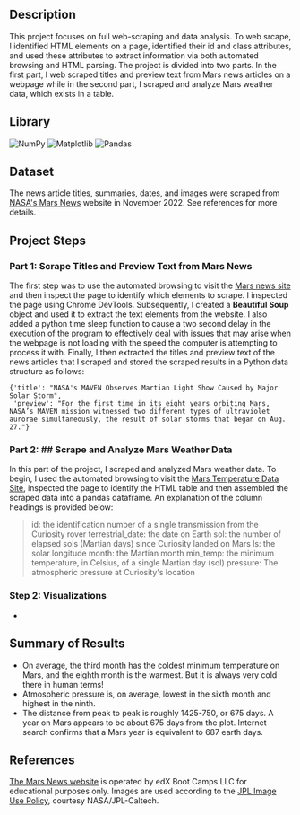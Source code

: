 ## Description
This project focuses on full web-scraping and data analysis. To web srcape, I identified HTML elements on a page,  identified their id and class attributes, and used these attributes to extract information via both automated browsing and HTML parsing. The project is divided into two parts. In the first part, I web scraped titles and preview text from Mars news articles on a webpage while in the second part, I scraped and analyze Mars weather data, which exists in a table.

## Library
![NumPy](https://img.shields.io/badge/numpy-%23013243.svg?style=for-the-badge&logo=numpy&logoColor=white)
![Matplotlib](https://img.shields.io/badge/Matplotlib-%23ffffff.svg?style=for-the-badge&logo=Matplotlib&logoColor=black)
![Pandas](https://img.shields.io/badge/pandas-%23150458.svg?style=for-the-badge&logo=pandas&logoColor=white)

## Dataset
The news article titles, summaries, dates, and images were scraped from <a href ="https://mars.nasa.gov/">NASA's Mars News</a> website in November 2022. See references for more details.

## Project Steps
### Part 1: Scrape Titles and Preview Text from Mars News
The first step was to use the automated browsing to visit the [Mars news site](https://static.bc-edx.com/data/web/mars_news/index.html) and then inspect the page to identify which elements to scrape. I inspected the page using Chrome DevTools. Subsequently, I created a **Beautiful Soup** object and used it to extract the text elements from the website. I also added a python time sleep function to cause a two second delay in the execution of the program to effectively deal with issues that may arise when the webpage is not loading with the speed the computer is attempting to process it with. Finally, I then extracted the titles and preview text of the news articles that I scraped and stored the scraped results in a Python data structure as follows:

    {'title': "NASA's MAVEN Observes Martian Light Show Caused by Major Solar Storm", 
     'preview': "For the first time in its eight years orbiting Mars, NASA’s MAVEN mission witnessed two different types of ultraviolet aurorae simultaneously, the result of solar storms that began on Aug. 27."}

### Part 2: ## Scrape and Analyze Mars Weather Data
In this part of the project, I scraped and analyzed Mars weather data. To begin, I used the automated browsing to visit the <a href="https://static.bc-edx.com/data/web/mars_facts/temperature.html">Mars Temperature Data Site</a>, inspected the page to identify the HTML table and then assembled the scraped data into a pandas dataframe. An explanation of the column headings is provided below:

> id: the identification number of a single transmission from the Curiosity rover
terrestrial_date: the date on Earth
sol: the number of elapsed sols (Martian days) since Curiosity landed on Mars
ls: the solar longitude
month: the Martian month
min_temp: the minimum temperature, in Celsius, of a single Martian day (sol)
pressure: The atmospheric pressure at Curiosity's location

### Step 2: Visualizations
-
## Summary of Results
- On average, the third month has the coldest minimum temperature on Mars, and the eighth month is the warmest. But it is always very cold there in human terms!
- Atmospheric pressure is, on average, lowest in the sixth month and highest in the ninth.
- The distance from peak to peak is roughly 1425-750, or 675 days. A year on Mars appears to be about 675 days from the plot. Internet search confirms that a Mars year is equivalent to 687 earth days.

## References
<a href ="https://static.bc-edx.com/data/web/mars_news/index.html">The Mars News website</a> is operated by edX Boot Camps LLC for educational purposes only. Images are used according to the <a href ="https://www.jpl.nasa.gov/jpl-image-use-policy">JPL Image Use Policy</a>, courtesy NASA/JPL-Caltech.
